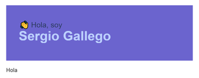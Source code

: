 [![MasterHead](https://github.com/SergioGallegoGudino/SergioGallegoGudino/blob/master/header.png)](https://github.com/SergioGallegoGudino/SergioGallegoGudino)
<html style="background-color: white">
  <p>Hola</p>
</html>
